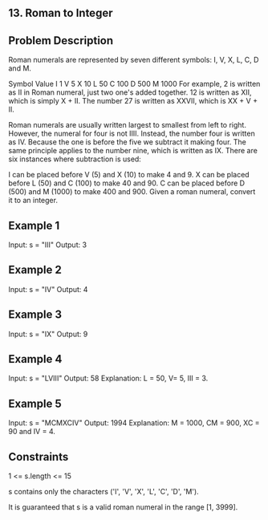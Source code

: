 ## 13. Roman to Integer
## Problem Description

Roman numerals are represented by seven different symbols: I, V, X, L, C, D and M.

Symbol       Value
I             1
V             5
X             10
L             50
C             100
D             500
M             1000
For example, 2 is written as II in Roman numeral, just two one's added together. 12 is written as XII, which is simply X + II. The number 27 is written as XXVII, which is XX + V + II.

Roman numerals are usually written largest to smallest from left to right. However, the numeral for four is not IIII. Instead, the number four is written as IV. Because the one is before the five we subtract it making four. The same principle applies to the number nine, which is written as IX. There are six instances where subtraction is used:

I can be placed before V (5) and X (10) to make 4 and 9. 
X can be placed before L (50) and C (100) to make 40 and 90. 
C can be placed before D (500) and M (1000) to make 400 and 900.
Given a roman numeral, convert it to an integer.

## Example 1

Input: s = "III"
Output: 3

## Example 2

Input: s = "IV"
Output: 4

## Example 3

Input: s = "IX"
Output: 9

## Example 4

Input: s = "LVIII"
Output: 58
Explanation: L = 50, V= 5, III = 3.

## Example 5

Input: s = "MCMXCIV"
Output: 1994
Explanation: M = 1000, CM = 900, XC = 90 and IV = 4.

## Constraints

1 <= s.length <= 15

s contains only the characters ('I', 'V', 'X', 'L', 'C', 'D', 'M').

It is guaranteed that s is a valid roman numeral in the range [1, 3999].